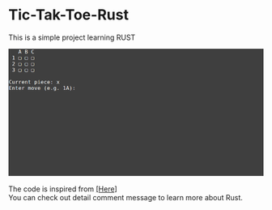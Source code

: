# Tic-Tak-Toe-Rust

This is a simple project learning RUST

![tic-tac-toe game](tic-tac-toe.gif)

The code is inspired from [[Here]](https://github.com/sunjay/tic-tac-toe/blob/master/src/game.rs)  
You can check out detail comment message to learn more about Rust.
